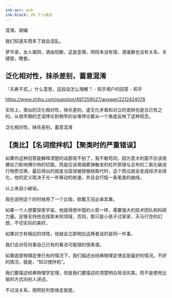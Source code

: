 ```yaml
---
ink-acc: pub
ink-block: Z0 个人成长
---
```


混淆，胡编

我们知道东西多了就会混乱。

梦华录，女人属阴，酒由阳酿，这是歪理，阴阳本没有错，酒谁酿也没有关系，关键是，瞎套。


## 泛化相对性，抹杀差别，蓄意混淆
『夭寿不贰。』什么意思，这段话怎么理解？ - 知乎用户的回答 - 知乎

<https://www.zhihu.com/question/497259027/answer/2212424078>

实际上，类似的泛化相对性，抹杀差别，虚无化矛盾和对立的诡辩也是古已有之的。从很早期的芝诺悖论到稍早的谷堆悖论都从一个角度反映了这种观念。

泛化相对性，抹杀差别，蓄意混淆


## 【类比】【名词搅拌机】【聚类时的严重错误】

如果你这种回答能解释清楚的话那我不拍了，我不敢苟同，因为意大利面不应该用螺丝刀影响​博尔​特的切面，而是应该用烟雾弹散发的杠杆原理与吕布的二氧化碳进行物质交换，最后得出的就是当篮球被猕猴桃取代时，这个西瓜就会变成经济全球化，他的定义取决于光一年移动的射速，并且会行程一条笔直的曲线​。

以上来自小破站。

我在说明这个的时候用了一个比喻，欲戴王冠必承其重。

如果一个人想要探索宇宙，他就得想中国的火箭一样，需要强大的技术团队和科研力量。足够支持他去探索未知领域，否则，那只是小孩子过家家，天马行空的幻想，不切实际的美好。

如果对方有相应的领悟，他就会立即明白这两者说的是同一件事。

我们会对任何事自己已有的看法可能错的很离谱。

如果底层物理定律已有的情况下，我们描述出经典物理定律这是最好的情况。不好的情况，就是，“知识搅拌机”。

我们要描述经典物理学定理，但是我们要描述的清楚明白简洁优美。而不是使用比喻的方式向别人讲述。

不过没关系，按照批判思维走就是。
